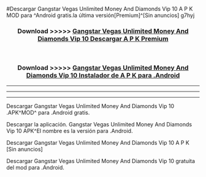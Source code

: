 #Descargar Gangstar Vegas Unlimited Money And Diamonds Vip 10  A P K MOD para ^Android gratis.la última versión[Premium]^[Sin anuncios] g7hyj



<div align="center">
<h3>Download >>>>> <a href="https://es-web.web.app/?es= Gangstar Vegas Unlimited Money And Diamonds Vip 10 ">Gangstar Vegas Unlimited Money And Diamonds Vip 10  Descargar A P K Premium</a></h3><br>

<h3>Download >>>>> <a href="https://es-web.web.app/?es= Gangstar Vegas Unlimited Money And Diamonds Vip 10 ">Gangstar Vegas Unlimited Money And Diamonds Vip 10  Instalador de A P K para .Android</a></h3>
</div>


----------------------------------------------------------

----------------------------------------------------------

----------------------------------------------------------

Descargar Gangstar Vegas Unlimited Money And Diamonds Vip 10  .APK^MOD^ para .Android gratis.

Descargar la aplicación. Gangstar Vegas Unlimited Money And Diamonds Vip 10  APK^El nombre es la versión para .Android.

Descargar Gangstar Vegas Unlimited Money And Diamonds Vip 10  A P K [Sin anuncios]

Descargar Gangstar Vegas Unlimited Money And Diamonds Vip 10  gratuita del mod para .Android.